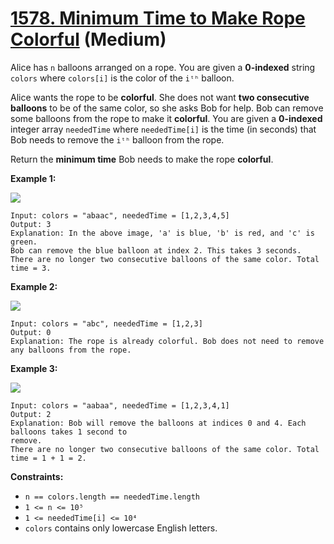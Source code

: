 # [1578. Minimum Time to Make Rope Colorful][link] (Medium)

[link]: https://leetcode.com/problems/minimum-time-to-make-rope-colorful/

Alice has `n` balloons arranged on a rope. You are given a **0-indexed** string `colors` where
`colors[i]` is the color of the `iᵗʰ` balloon.

Alice wants the rope to be **colorful**. She does not want **two consecutive balloons** to be of the
same color, so she asks Bob for help. Bob can remove some balloons from the rope to make it
**colorful**. You are given a **0-indexed** integer array `neededTime` where `neededTime[i]` is the
time (in seconds) that Bob needs to remove the `iᵗʰ` balloon from the rope.

Return the **minimum time** Bob needs to make the rope **colorful**.

**Example 1:**

![](https://assets.leetcode.com/uploads/2021/12/13/ballon1.jpg)

```
Input: colors = "abaac", neededTime = [1,2,3,4,5]
Output: 3
Explanation: In the above image, 'a' is blue, 'b' is red, and 'c' is green.
Bob can remove the blue balloon at index 2. This takes 3 seconds.
There are no longer two consecutive balloons of the same color. Total time = 3.
```

**Example 2:**

![](https://assets.leetcode.com/uploads/2021/12/13/balloon2.jpg)

```
Input: colors = "abc", neededTime = [1,2,3]
Output: 0
Explanation: The rope is already colorful. Bob does not need to remove any balloons from the rope.
```

**Example 3:**

![](https://assets.leetcode.com/uploads/2021/12/13/balloon3.jpg)

```
Input: colors = "aabaa", neededTime = [1,2,3,4,1]
Output: 2
Explanation: Bob will remove the balloons at indices 0 and 4. Each balloons takes 1 second to
remove.
There are no longer two consecutive balloons of the same color. Total time = 1 + 1 = 2.
```

**Constraints:**

- `n == colors.length == neededTime.length`
- `1 <= n <= 10⁵`
- `1 <= neededTime[i] <= 10⁴`
- `colors` contains only lowercase English letters.

